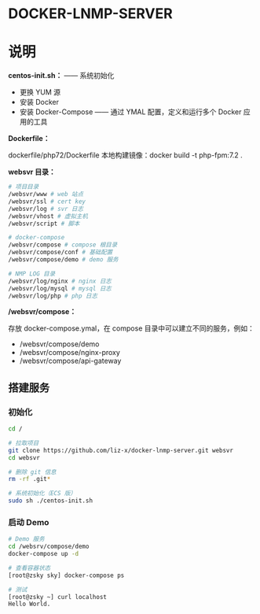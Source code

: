 # DOCKER-LNMP-SERVER

# 说明

**centos-init.sh：**
—— 系统初始化

- 更换 YUM 源
- 安装 Docker
- 安装 Docker-Compose —— 通过 YMAL 配置，定义和运行多个 Docker 应用的工具



**Dockerfile：**

dockerfile/php72/Dockerfile
本地构建镜像：docker build -t php-fpm:7.2 .



**websvr 目录：**

```sh
# 项目目录
/websvr/www # web 站点
/websvr/ssl # cert key
/websvr/log # svr 日志
/websvr/vhost # 虚拟主机
/websvr/script # 脚本

# docker-compose
/websvr/compose # compose 根目录
/websvr/compose/conf # 基础配置
/websvr/compose/demo # demo 服务

# NMP LOG 目录
/websvr/log/nginx # nginx 日志
/websvr/log/mysql # mysql 日志
/websvr/log/php # php 日志
```



**/websvr/compose：**

存放 docker-compose.ymal，在 compose 目录中可以建立不同的服务，例如：

- /websvr/compose/demo
- /websvr/compose/nginx-proxy
- /websvr/compose/api-gateway



## 搭建服务

### 初始化

```sh
cd /

# 拉取项目
git clone https://github.com/liz-x/docker-lnmp-server.git websvr
cd websvr

# 删除 git 信息
rm -rf .git*

# 系统初始化（ECS 版）
sudo sh ./centos-init.sh
```

### 启动 Demo

```sh
# Demo 服务
cd /websrv/compose/demo
docker-compose up -d

# 查看容器状态
[root@zsky sky] docker-compose ps

# 测试
[root@zsky ~] curl localhost
Hello World.
```
